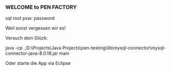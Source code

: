 ### WELCOME to PEN FACTORY

sql root psw:
password

Weil sonst vergessen wir es!

Versuch dein Glück:

java -cp .;D:\Projects\Java Projects\pen-testing\lib\mysql-connector\mysql-connector-java-8.0.18.jar main

Oder starte die App via Eclipse